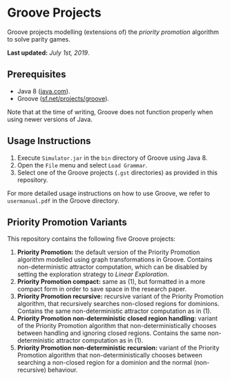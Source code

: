 # Groove Projects
Groove projects modelling (extensions of) the _priority promotion_ algorithm to solve parity games.

**Last updated:** _July 1st, 2019_.

## Prerequisites
- Java 8 ([java.com](https://java.com)).
- Groove ([sf.net/projects/groove](https://sf.net/projects/groove)).

Note that at the time of writing, Groove does not function properly when using newer versions of Java.

## Usage Instructions
1. Execute `Simulator.jar` in the `bin` directory of Groove using Java 8.
2. Open the `File` menu and select `Load Grammar`.
3. Select one of the Groove projects (`.gst` directories) as provided in this repository.

For more detailed usage instructions on how to use Groove, we refer to `usermanual.pdf` in the Groove directory.

## Priority Promotion Variants
This repository contains the following five Groove projects:
1. **Priority Promotion:** the default version of the Priority Promotion algorithm modelled using graph transformations in Groove. Contains non-deterministic attractor computation, which can be disabled by setting the exploration strategy to _Linear Exploration_.
2. **Priority Promotion compact:** same as (1), but formatted in a more compact form in order to save space in the research paper.
3. **Priority Promotion recursive:** recursive variant of the Priority Promotion algorithm, that recursively searches non-closed regions for dominions. Contains the same non-deterministic attractor computation as in (1).
4. **Priority Promotion non-deterministic closed region handling:** variant of the Priority Promotion algorithm that non-deterministically chooses between handling and ignoring closed regions. Contains the same non-deterministic attractor computation as in (1).
5. **Priority Promotion non-deterministic recursion:** variant of the Priority Promotion algorithm that non-deterministically chooses between searching a non-closed region for a dominion and the normal (non-recursive) behaviour.
